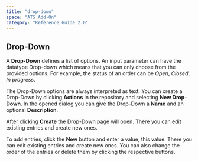 ```yaml
---
title: "drop-down"
space: "ATS Add-On"
category: "Reference Guide 2.0"
---
```


## Drop-Down
A **Drop-Down** defines a list of options. An input parameter can have the datatype Drop-down which means that you can only choose from the provided options. For example, the status of an order can be _Open_, _Closed_, _In progress_. 

The Drop-Down options are always interpreted as text.
You can create a Drop-Down by clicking **Actions** in the repository and selecting **New Drop-Down**.
In the opened dialog you can give the Drop-Down a **Name** and an optional **Description**.

After clicking **Create** the Drop-Down page will open. There you can edit existing entries and create new ones.

To add entries, click the **New** button and enter a value, this value. There you can edit existing entries and create new ones. 
You can also change the order of the entries or delete them by clicking the respective buttons.  